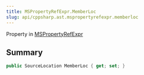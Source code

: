 ```yaml
---
title: MSPropertyRefExpr.MemberLoc
slug: api/cppsharp.ast.mspropertyrefexpr.memberloc
---
```

Property in [MSPropertyRefExpr](/api/cppsharp/ast/mspropertyrefexpr)

## Summary



```csharp
public SourceLocation MemberLoc { get; set; }
```


